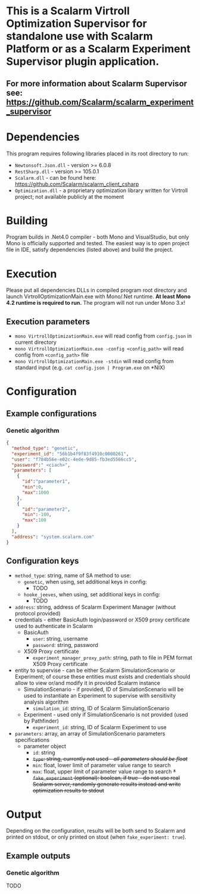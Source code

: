# This is a Scalarm Virtroll Optimization Supervisor for standalone use with Scalarm Platform or as a Scalarm Experiment Supervisor plugin application.
## For more information about Scalarm Supervisor see: https://github.com/Scalarm/scalarm_experiment_supervisor

# Dependencies

This program requires following libraries placed in its root directory to run:
* ``Newtonsoft.Json.dll`` - version >= 6.0.8
* ``RestSharp.dll`` - version >= 105.0.1
* ``Scalarm.dll`` - can be found here: https://github.com/Scalarm/scalarm_client_csharp
* ``Optimization.dll`` - a proprietary optimization library written for Virtroll project; not available publicly at the moment

# Building

Program builds in .Net4.0 compiler - both Mono and VisualStudio, but only Mono is officially supported and tested. The easiest way is to open project file in IDE, satisfy dependencies (listed above) and build the project.

# Execution

Please put all dependencies DLLs in compiled program root directory and launch VirtrollOptimizationMain.exe with Mono/.Net runtime.
**At least Mono 4.2 runtime is required to run.** The program will not run under Mono 3.x!


## Execution parameters

* ``mono VirtrollOptimizationMain.exe`` will read config from ``config.json`` in current directory
* ``mono VirtrollOptimizationMain.exe -config <config_path>`` will read config from ``<config_path>`` file
* ``mono VirtrollOptimizationMain.exe -stdin`` will read config from standard input (e.g. ``cat config.json | Program.exe`` on \*NIX)


# Configuration

## Example configurations

### Genetic algorithm

```json
{
  "method_type": "genetic",
  "experiment_id": "56b1b4f9f83f4910c0000261",
  "user": "f784b56e-e02c-4ede-9d85-fb3ed5566cc5",
  "password":" <ciach>",
  "parameters": [
    {
      "id":"parameter1",
      "min":0,
      "max":1000
    },
    {
      "id":"parameter2",
      "min":-100,
      "max":100
    }
  ],
  "address": "system.scalarm.com"
}
```

## Configuration keys

* ``method_type``: string, name of SA method to use:
  * ``genetic``, when using, set additional keys in config:
    * TODO
  * ``hooke_jeeves``, when using, set additional keys in config:
    * TODO
* ``address``: string, address of Scalarm Experiment Manager (without protocol provided)
* credentials - either BasicAuth login/password or X509 proxy certificate used to authenticate in Scalarm
  * BasicAuth
    * ``user``: string, username
    * ``password``: string, password
  * X509 Proxy certificate
    * ``experiment_manager_proxy_path``: string, path to file in PEM format X509 Proxy certificate
* entity to supervise - can be either Scalarm SimulationScenario or Experiment; of course these entities must exists and credentials should allow to view or/and modify it in provided Scalarm instance
  * SimulationScenario - if provided, ID of SimulationScenario will be used to instantiate an Experiment to supervise with sensitivity analysis algorithm
    * ``simulation_id``: string, ID of Scalarm SimulationScenario
  * Experiment - used only if SimulationScenario is not provided (used by Pathfinder)
    * ``experiment_id``: string, ID of Scalarm Experiment to use
* ``parameters``: array, an array of SimulationScenario parameters specifications
  * parameter object
    * ``id``: string
    * ~~``type``: string, currently not used - *all parameters should be float*~~
    * ``min``: float, lower limit of parameter value range to search
    * ``max``: float, upper limit of parameter value range to search
~~* ``fake_experiment`` (optional): boolean, if true - do not use real Scalarm server, randomly generate results instead and write optimization results to stdout~~

# Output

Depending on the configuration, results will be both send to Scalarm and printed on stdout, or only printed on stout (when ``fake_experiment: true``).

## Example outputs

### Genetic algorithm

TODO
